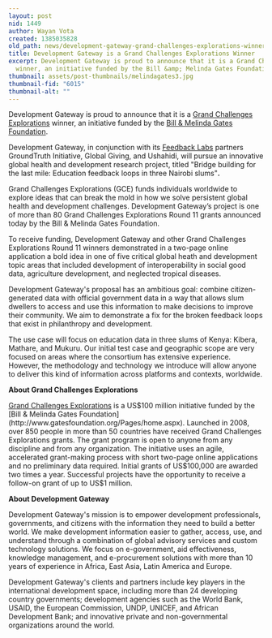 ```yaml
---
layout: post
nid: 1449
author: Wayan Vota
created: 1385035828
old_path: news/development-gateway-grand-challenges-explorations-winner
title: Development Gateway is a Grand Challenges Explorations Winner
excerpt: Development Gateway is proud to announce that it is a Grand Challenges Explorations
  winner, an initiative funded by the Bill &amp; Melinda Gates Foundation.
thumbnail: assets/post-thumbnails/melindagates3.jpg
thumbnail-fid: "6015"
thumbnail-alt: ""
---
```


Development Gateway is proud to announce that it is a [Grand Challenges Explorations](http://www.grandchallenges.org/Explorations/Pages/Introduction.aspx) winner, an initiative funded by the [Bill & Melinda Gates Foundation](http://www.gatesfoundation.org/Pages/home.aspx).

Development Gateway, in conjunction with its [Feedback Labs](http://feedbacklabs.org/) partners GroundTruth Initiative, Global Giving, and Ushahidi, will pursue an innovative global health and development research project, titled "Bridge building for the last mile: Education feedback loops in three Nairobi slums"**.**

Grand Challenges Explorations (GCE) funds individuals worldwide to explore ideas that can break the mold in how we solve persistent global health and development challenges. Development Gateway’s project is one of more than 80 Grand Challenges Explorations Round 11 grants announced today by the Bill & Melinda Gates Foundation.

To receive funding, Development Gateway and other Grand Challenges Explorations Round 11 winners demonstrated in a two-page online application a bold idea in one of five critical global heath and development topic areas that included development of interoperability in social good data, agriculture development, and neglected tropical diseases.

Development Gateway's proposal has an ambitious goal: combine citizen-generated data with official government data in a way that allows slum dwellers to access and use this information to make decisions to improve their community. We aim to demonstrate a fix for the broken feedback loops that exist in philanthropy and development.

The use case will focus on education data in three slums of Kenya: Kibera, Mathare, and Mukuru. Our initial test case and geographic scope are very focused on areas where the consortium has extensive experience. However, the methodology and technology we introduce will allow anyone to deliver this kind of information across platforms and contexts, worldwide.

**About Grand Challenges Explorations**

[Grand Challenges Explorations](http://www.grandchallenges.org/Explorations/Pages/Introduction.aspx) is a US$100 million initiative funded by the [Bill & Melinda Gates Foundation](http://www.gatesfoundation.org/Pages/home.aspx). Launched in 2008, over 850 people in more than 50 countries have received Grand Challenges Explorations grants. The grant program is open to anyone from any discipline and from any organization. The initiative uses an agile, accelerated grant-making process with short two-page online applications and no preliminary data required. Initial grants of US$100,000 are awarded two times a year. Successful projects have the opportunity to receive a follow-on grant of up to US$1 million.

**About Development Gateway**

Development Gateway's mission is to empower development professionals, governments, and citizens with the information they need to build a better world. We make development information easier to gather, access, use, and understand through a combination of global advisory services and custom technology solutions. We focus on e-government, aid effectiveness, knowledge management, and e-procurement solutions with more than 10 years of experience in Africa, East Asia, Latin America and Europe.

Development Gateway's clients and partners include key players in the international development space, including more than 24 developing country governments; development agencies such as the World Bank, USAID, the European Commission, UNDP, UNICEF, and African Development Bank; and innovative private and non-governmental organizations around the world.

